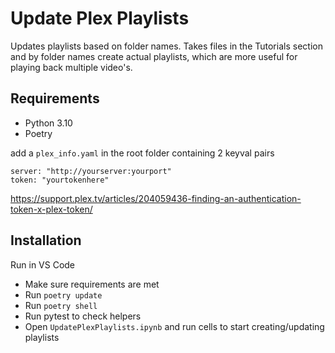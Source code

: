 # Update Plex Playlists

Updates playlists based on folder names. Takes files in the Tutorials section and by folder names create actual playlists, which are more useful for playing back multiple video's.

## Requirements
- Python 3.10
- Poetry

add a `plex_info.yaml` in the root folder containing 2 keyval pairs

```
server: "http://yourserver:yourport"
token: "yourtokenhere"
```
https://support.plex.tv/articles/204059436-finding-an-authentication-token-x-plex-token/

## Installation
Run in VS Code
- Make sure requirements are met
- Run `poetry update`
- Run `poetry shell`
- Run pytest to check helpers
- Open `UpdatePlexPlaylists.ipynb` and run cells to start creating/updating playlists
